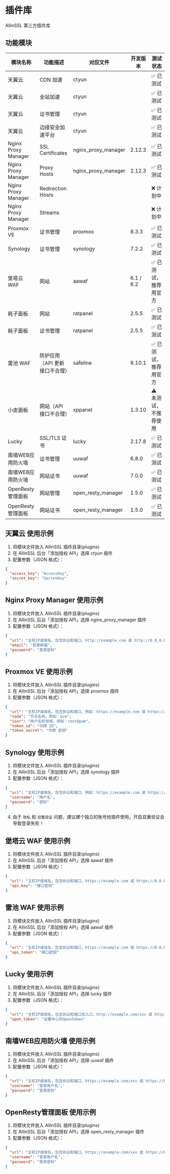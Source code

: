 # 插件库

AllinSSL 第三方插件库

## 功能模块

| 模块名称            | 功能描述                       | 对应文件            | 开发版本  | 测试状态              |
| ------------------- | ------------------------------ | ------------------- | --------- | --------------------- |
| 天翼云              | CDN 加速                       | ctyun               |           | ✅ 已测试             |
| 天翼云              | 全站加速                       | ctyun               |           | ✅ 已测试             |
| 天翼云              | 证书管理                       | ctyun               |           | ✅ 已测试             |
| 天翼云              | 边缘安全加速平台               | ctyun               |           | ✅ 已测试             |
| Nginx Proxy Manager | SSL Certificates               | nginx_proxy_manager | 2.12.3    | ✅ 已测试             |
| Nginx Proxy Manager | Proxy Hosts                    | nginx_proxy_manager | 2.12.3    | ✅ 已测试             |
| Nginx Proxy Manager | Redirection Hosts              |                     |           | ❌ 计划中             |
| Nginx Proxy Manager | Streams                        |                     |           | ❌ 计划中             |
| Proxmox VE          | 证书管理                       | proxmox             | 8.3.3     | ✅ 已测试             |
| Synology            | 证书管理                       | synology            | 7.2.2     | ✅ 已测试             |
| 堡塔云 WAF          | 网站                           | aawaf               | 6.1 / 6.2 | ✅ 已测试，推荐用官方 |
| 耗子面板            | 网站                           | ratpanel            | 2.5.5     | ✅ 已测试             |
| 耗子面板            | 证书管理                       | ratpanel            | 2.5.5     | ✅ 已测试             |
| 雷池 WAF            | 防护应用（API 更新接口不合理） | safeline            | 8.10.1    | ✅ 已测试，推荐用官方 |
| 小皮面板            | 网站（API 接口不合理）         | xppanel             | 1.3.10    | ⚠️ 未测试，不推荐使用 |
| Lucky               | SSL/TLS 证书                   | lucky               | 2.17.8    | ✅ 已测试             |
| 南墙WEB应用防火墙               | 证书管理                   | uuwaf               | 6.8.0   | ✅ 已测试             |
| 南墙WEB应用防火墙               | 网站证书                   | uuwaf               |  7.0.0   | ✅ 已测试             |
| OpenResty管理面板               | 网站管理                   | open_resty_manager               | 1.5.0   | ✅ 已测试             |
| OpenResty管理面板               | 网站证书                   | open_resty_manager               | 1.5.0  | ✅ 已测试             |

## 天翼云 使用示例

1. 将模块文件放入 AllinSSL 插件目录(plugins)
2. 在 AllinSSL 后台「添加授权 API」选择 ctyun 插件
3. 配置参数（JSON 格式）：

```json
{
  "access_key": "AccessKey",
  "secret_key": "SecretKey"
}
```

## Nginx Proxy Manager 使用示例

1. 将模块文件放入 AllinSSL 插件目录(plugins)
2. 在 AllinSSL 后台「添加授权 API」选择 nginx_proxy_manager 插件
3. 配置参数（JSON 格式）：

```json
{
  "url": "主机IP或域名，包含协议和端口，http://example.com 或 http://0.0.0.0:81",
  "email": "登录邮箱",
  "password": "登录密码"
}
```

## Proxmox VE 使用示例

1. 将模块文件放入 AllinSSL 插件目录(plugins)
2. 在 AllinSSL 后台「添加授权 API」选择 proxmox 插件
3. 配置参数（JSON 格式）：

```json
{
  "url": "主机IP或域名，包含协议和端口，例如：https://example.com 或 https://0.0.0.0:8006",
  "node": "节点名称，例如：pve",
  "user": "用户名和领域，例如：root@pam",
  "token_id": "令牌 ID",
  "token_secret": "令牌 密钥"
}
```

## Synology 使用示例

1. 将模块文件放入 AllinSSL 插件目录(plugins)
2. 在 AllinSSL 后台「添加授权 API」选择 synology 插件
3. 配置参数（JSON 格式）：

```json
{
  "url": "主机IP或域名，包含协议和端口，例如：https://example.com 或 https://0.0.0.0:5001",
  "username": "用户名",
  "password": "密码"
}
```

4.  由于 `隐私` 和 `双重验证` 问题，建议建个独立的账号给插件使用，开启双重验证会导致登录失败！

## 堡塔云 WAF 使用示例

1. 将模块文件放入 AllinSSL 插件目录(plugins)
2. 在 AllinSSL 后台「添加授权 API」选择 aawaf 插件
3. 配置参数（JSON 格式）：

```json
{
  "url": "主机IP或域名，包含协议和端口，https://example.com 或 https://0.0.0.0:8379",
  "api_key": "接口密钥"
}
```

## 雷池 WAF 使用示例

1. 将模块文件放入 AllinSSL 插件目录(plugins)
2. 在 AllinSSL 后台「添加授权 API」选择 aawaf 插件
3. 配置参数（JSON 格式）：

```json
{
  "url": "主机IP或域名，包含协议和端口，https://example.com 或 https://0.0.0.0:9443",
  "api_token": "接口密钥"
}
```

## Lucky 使用示例

1. 将模块文件放入 AllinSSL 插件目录(plugins)
2. 在 AllinSSL 后台「添加授权 API」选择 lucky 插件
3. 配置参数（JSON 格式）：

```json
{
  "url": "主机IP或域名，包含协议和端口加入口，http://example.com/xxx 或 http://0.0.0.0:16601/xxx",
  "open_token": "设置中心的OpenToken"
}
```

## 南墙WEB应用防火墙 使用示例

1. 将模块文件放入 AllinSSL 插件目录(plugins)
2. 在 AllinSSL 后台「添加授权 API」选择 uuwaf 插件
3. 配置参数（JSON 格式）：

```json
{
  "url": "主机IP或域名，包含协议和端口，https://example.com/xxx 或 https://0.0.0.0:4443",
  "username": "登录用户名",
  "password": "登录密码"
}
```

## OpenResty管理面板 使用示例

1. 将模块文件放入 AllinSSL 插件目录(plugins)
2. 在 AllinSSL 后台「添加授权 API」选择 open_resty_manager 插件
3. 配置参数（JSON 格式）：

```json
{
  "url": "主机IP或域名，包含协议和端口，https://example.com/xxx 或 https://0.0.0.0:34567",
  "username": "登录用户名",
  "password": "登录密码"
}
```
